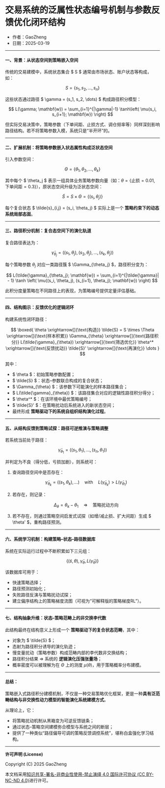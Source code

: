 # **交易系统的泛属性状态编号机制与参数反馈优化闭环结构**

- 作者：GaoZheng
- 日期：2025-03-19

---

#### 一、背景：从状态空间到策略嵌入空间

传统的交易建模中，系统状态集合 $ S $ 通常由市场状态、账户状态等构成，如：

$$
S = \{s_1, s_2, \dots, s_n\}
$$

这些状态通过路径 $ \gamma = (s_1, s_2, \dots) $ 构成路径积分模型：

$$
L(\gamma; \mathbf{w}) = \sum_{i=1}^{|\gamma|-1} \tanh\left( \mu(s_i, s_{i+1}; \mathbf{w}) \right)
$$

但实际交易决策中，策略参数（下单间距、止损方式、调仓频率等）同样深刻影响路径结构。若不将策略参数入模，系统只是“半开环”的。

---

#### 二、扩展机制：将策略参数嵌入状态属性构成泛状态空间

引入参数空间：

$$
\Theta = \{\theta_1, \theta_2, \dots, \theta_k\}
$$

其中每个 $ \theta_j $ 表示一组具体业务策略参数向量（如：$\theta = \{\text{止损}=0.01, \text{下单间距}=0.3\}$），原状态空间升级为泛状态空间：

$$
\tilde{S} = S \times \Theta = \{(s_i, \theta_j)\}
$$

每个复合状态 $ \tilde{s}_{i,j} = (s_i, \theta_j) $ 实际上是一个 **策略约束下的动态系统局部态面**。

---

#### 三、路径积分机制：复合态空间下的演化轨道

复合路径表达为：

$$
\tilde{\gamma}_{\theta_j} = \left( (s_1, \theta_j), (s_2, \theta_j), \dots, (s_k, \theta_j) \right)
$$

每个策略参数 $\theta_j$ 对应一类路径簇 $ \Gamma_{\theta_j} $，路径积分变为：

$$
L(\tilde{\gamma}_{\theta_j}; \mathbf{w}) = \sum_{i=1}^{|\tilde{\gamma}| - 1} \tanh \left( \mu((s_i, \theta_j), (s_{i+1}, \theta_j); \mathbf{w}) \right)
$$

此积分度量策略在不同路径上的表现，为策略编号提供定量评估基础。

---

#### 四、结构图示：反馈优化的逻辑闭环

构建系统性闭环路径：

$$
\boxed{
\theta \xrightarrow[]{\text{构造}} \tilde{S} = S \times \Theta \xrightarrow[]{\text{样本积累}} \Gamma_{\theta} \xrightarrow[]{\text{路径积分}} L(\tilde{\gamma}_{\theta}) \xrightarrow[]{\text{筛选优化}} \theta^* \xrightarrow[]{\text{反馈扰动}} \tilde{S}' \xrightarrow[]{\text{再演化}} \dots
}
$$

其中：

- $ \theta $：初始策略参数配置；
- $ \tilde{S} $：状态–参数联合构成的复合状态；
- $ \Gamma_{\theta} $：该参数下可能演化的样本路径集合；
- $ L(\tilde{\gamma}_{\theta}) $：该路径集合对应的逻辑性路径积分得分；
- $ \theta^* $：在该环境中最优策略编号；
- $ \tilde{S}' $：在策略扰动后系统进入的新状态空间；
- 最终形成 **策略驱动下的系统自组织结构演化过程**。

---

#### 五、从结构反馈到策略试探：路径可逆推演与策略调整

若系统当前处于路径：

$$
\tilde{\gamma}_{\theta_1} = ((s_1, \theta_1), \dots, (s_n, \theta_1))
$$

并判定为不良（得分低，亏损加剧），则系统可：

1. 查询路径空间中是否存在：

   $$
   \tilde{\gamma}_{\theta_k} = ((s_1, \theta_k), \dots)
   \quad \text{with} \quad L(\tilde{\gamma}_{\theta_k}) > L(\tilde{\gamma}_{\theta_1})
   $$

2. 若存在，则记录：

   $$
   \Delta_{\theta} = \theta_k - \theta_1
   \quad \Rightarrow \quad \text{策略扰动方向}
   $$

3. 若不存在，则通过策略空间启发式试探（如增/减止损、扩大间距）生成 $ \theta' $，重构路径预测。

---

#### 六、系统学习机制：构建策略–状态–路径数据库

系统在实际运行过程中不断积累如下三元组：

$$
\left\{ (\tilde{s}, \theta), \tilde{\gamma}_{\theta}, L(\tilde{\gamma}_{\theta}) \right\}
$$

该数据库可用于：

- 快速策略选择；
- 路径预测初始化；
- 失败路径反演与策略扰动试探；
- 建立偏序结构上的策略梯度流图（可视为“可解释版的策略梯度RL”）。

---

#### 七、结构抽象升维：状态–策略范畴上的非交换李代数

此结构最终在结构意义上形成一个 **策略驱动下的复合状态范畴**，其中：

- 对象为 $ \tilde{S} $；
- 态射为路径积分诱导的演化轨迹；
- 慢变量扰动（策略参数）构成范畴内部的李代数非交换结构；
- 路径积分结果 $\Rightarrow$ 系统的 **逻辑演化压强张量场**；
- 概率密度可以被理解为在 $\Theta$ 上的测度 $\mu(\theta)$，用于策略概率分布建模。

---

#### 总结：

策略嵌入式路径积分建模机制，不仅是一种交易策略优化框架，更是一种**具有泛范畴结构与非交换性动力模型的智能演化系统建模方式**。

从理论上，它：

- 将策略扰动机制从黑箱变为可逆反馈链条；
- 通过状态–策略空间建模弥合模型与系统之间的断层；
- 提供了一种类似“路径偏导可调的策略反馈调控系统”，堪称白盒强化学习结构。

---

**许可声明 (License)**

Copyright (C) 2025 GaoZheng 

本文档采用[知识共享-署名-非商业性使用-禁止演绎 4.0 国际许可协议 (CC BY-NC-ND 4.0)](https://creativecommons.org/licenses/by-nc-nd/4.0/deed.zh-Hans)进行许可。
